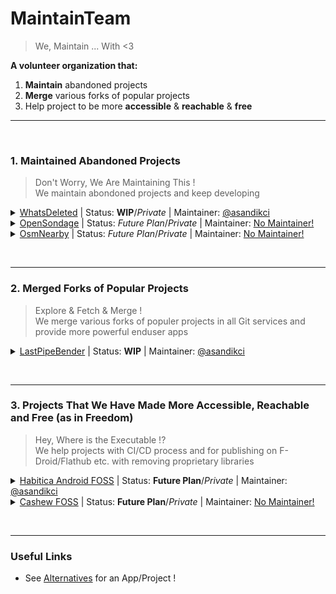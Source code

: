 # MaintainTeam
> We, Maintain ... With <3

**A volunteer organization that:**
1. **Maintain** abandoned projects
2. **Merge** various forks of popular projects
3. Help project to be more **accessible** & **reachable** & **free**

<hr><br>
<!--################################
##############---1---###############
#################################-->

### 1. Maintained Abandoned Projects 
> Don't Worry, We Are Maintaining This !<br>
We maintain abondoned projects and keep developing

<details><summary>
<a href="https://github.com/MaintainTeam/WhatsDeleted">WhatsDeleted</a> | Status: <b>WIP</b>/<em>Private</em> | Maintainer: <a href="https://github.com/asandikci">@asandikci</a>
</summary>

  - [Abandoned Old Version](https://github.com/4nubhav/WhatsDeleted) 
</details><details><summary>
<a href="https://github.com/MaintainTeam/OpenSondage">OpenSondage</a> | Status: <em>Future Plan</em>/<em>Private</em> | Maintainer: <a href="#help-us-">No Maintainer!</a>
</summary>

  - [Abandoned Old Version (FramaDate)](https://framagit.org/framasoft/framadate/)
  - [Original Oldest Version](https://github.com/leblanc-simon/OpenSondage)
</details><details><summary>
<a href="https://github.com/MaintainTeam/OsmNearby">OsmNearby</a> | Status: <em>Future Plan</em>/<em>Private</em> | Maintainer: <a href="#help-us-">No Maintainer!</a>
</summary>

  - [Abandoned Old Version](https://github.com/Teester/Whats-Nearby)
</details>

<br><hr>
<!--################################
##############---2---###############
#################################-->

### 2. Merged Forks of Popular Projects
> Explore & Fetch & Merge !<br>
We merge various forks of populer projects in all Git services and provide more powerful enduser apps

<details><summary>
<a href="https://github.com/MaintainTeam/LastPipeBender">LastPipeBender</a> | Status: <b>WIP</b> | Maintainer: <a href="https://github.com/asandikci">@asandikci</a>
</summary>

  - Main Project: [Newpipe](https://github.com/TeamNewPipe/NewPipe)
  - Combined Forks: [Tubular](https://github.com/polymorphicshade/Tubular) + [BraveNewPipe](https://github.com/bravenewpipe/NewPipe) (WIP) + [PipePipe](https://github.com/InfinityLoop1308/PipePipe/) (Future Plan)
  - Sub Projects: [LastPipeExtractor](https://github.com/MaintainTeam/LastPipeExtractor/)
</details>


<br><hr>
<!--################################
##############---3---###############
#################################-->

### 3. Projects That We Have Made More Accessible, Reachable and Free (as in Freedom)
> Hey, Where is the Executable !?<br>
We help projects with CI/CD process and for publishing on F-Droid/Flathub etc. with removing proprietary libraries

<details><summary>
<a href="https://github.com/MaintainTeam/HabiticaAndroidFOSS">Habitica Android FOSS</a> | Status: <b>Future Plan</b>/<em>Private</em> | Maintainer: <a href="https://github.com/asandikci">@asandikci</a>
</summary>

  - [Original Version](https://github.com/HabitRPG/habitica-android/) (with proprietary components) 
</details><details><summary>
<a href="https://github.com/MaintainTeam/CashewFOSS">Cashew FOSS</a> | Status: <b>Future Plan</b>/<em>Private</em> | Maintainer: <a href="#help-us-">No Maintainer!</a>
</summary>

- .

</details>


<br><hr>

### Useful Links
- See [Alternatives](https://alternativeto.net) for an App/Project !

<!--
### Help Us !
- Apply to maintain a project: [Apply](https://form.maintainteam.org/apply)
- Help with translatison: [Translate on Weblate](https://translate.maintainteam.org)
- Help with minor fixes: [Inspect Bugs](https://prman.maintainteam.org/issues?services=all&projects=all&type=minor) # Project Manager for organizing all issues/PR's in git services
- Buy us a Coffee: [LibrePay](link) | [OpenCollective](link) | [Other Ways to Donate](https://maintainteam.org/donate)
-->
